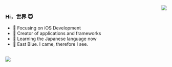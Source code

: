 <img align="right" src="https://github-readme-stats.vercel.app/api?username=pikacode&show_icons=true&icon_color=CE1D2D&text_color=718096&bg_color=00000000&hide_title=true&hide_border=true" />

### Hi，世界 😈

-  Focusing on iOS Development
- 🔨 Creator of applications and frameworks
- 💬 Learning the Japanese language now
- 🗾 East Blue. I came, therefore I see.

<br>
<img align="left" src="https://github-profile-trophy.vercel.app/?username=pikacode" />
